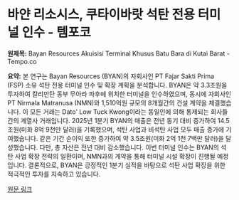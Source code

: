 # 바얀 리소시스, 쿠타이바랏 석탄 전용 터미널 인수 - 템포코

**원제목:** Bayan Resources Akuisisi Terminal Khusus Batu Bara di Kutai Barat - Tempo.co

**요약:** 본 연구는 Bayan Resources (BYAN)의 자회사인 PT Fajar Sakti Prima (FSP) 소유 석탄 전용 터미널 인수 및 확장 계획을 분석합니다.  BYAN은 약 3.3조원을 투자하여 칼리만탄 동부 무아라 파후에 위치한 터미널을 인수하였으며,  동시에  자회사인 PT Nirmala Matranusa (NMN)와 1,510억원 규모의 8개월간의 건설 계약을 체결했습니다.  이 모든 거래는  Dato' Low Tuck Kwong이라는 동일인에 의해 통제되는 회사들 간의 계열사 거래입니다.  2025년 1분기 BYAN의 매출은 전년 동기 대비 증가하여 14.5조원(미화 8억 9천만 달러)을 기록했으며,  석탄 사업과 비석탄 사업 모두 매출 증가에 기여했습니다.  같은 기간 순이익 또한 증가하여 약 3.5조원(미화 2억 1천 7백만 달러)을 달성했습니다.  다만, 총 자산은 전년 대비 감소했습니다.  이번 터미널 인수는 BYAN의 석탄 사업 확장 전략의 일환이며,  NMN과의 계약을 통해 터미널 시설 확장이 진행될 예정입니다.  결론적으로,  BYAN은 긍정적인 1분기 실적을 바탕으로 석탄 사업 확장을 위한 적극적인 투자를 지속하고 있습니다.

[원문 링크](https://www.tempo.co/ekonomi/bayan-resources-akuisisi-terminal-khusus-batu-bara-di-kutai-barat-2048902)
